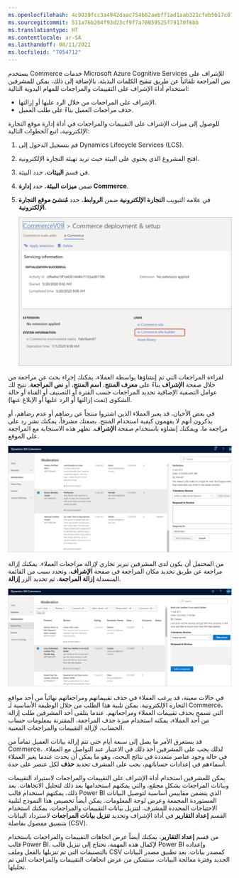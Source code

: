 ```yaml
---
ms.openlocfilehash: 4c9839fcc3a4942daac754b82aebff1ad1aab321cfeb5b17c0755ab837ef6f3c
ms.sourcegitcommit: 511a76b204f93d23cf9f7a70059525f79170f6bb
ms.translationtype: HT
ms.contentlocale: ar-SA
ms.lasthandoff: 08/11/2021
ms.locfileid: "7054712"
---
```

يستخدم Commerce خدمات Microsoft Azure Cognitive Services للإشراف على نص المراجعة تلقائياً عن طريق تنقيح الكلمات البذيئة. بالإضافة إلى ذلك، يمكن للمشرفين استخدام أداة الإشراف على التقييمات والمراجعات للمهام اليدوية التالية:

- الإشراف على المراجعات من خلال الرد عليها أو إزالتها.
- حذف مراجعات العميل بناءً على طلب العميل.

للوصول إلى ميزات الإشراف على التقييمات والمراجعات في أداة إدارة موقع التجارة الإلكترونية، اتبع الخطوات التالية:

1.  قم بتسجيل الدخول إلى Dynamics Lifecycle Services (LCS).
2.  افتح المشروع الذي يحتوي على البيئة حيث تريد تهيئة التجارة الإلكترونية.
3.  في قسم **البيئات**، حدد البيئة.
4.  ضمن **ميزات البيئة**، حدد **إدارة Commerce**.
5.  في علامة التبويب **التجارة الإلكترونية** ضمن **الروابط**، حدد **مُنشئ موقع التجارة الإلكترونية**.

    ![لقطة شاشة تعرض رابط منشئ موقع التجارة الإلكترونية.](../media/site-builder-ss.jpg)

لقراءة المراجعات التي تم إنشاؤها بواسطة العملاء، يمكنك إجراء بحث عن مراجعة من خلال صفحة **الإشراف** بناءً على **معرف المنتج**، **اسم المنتج**، أو **نص المراجعة**. تتيح لك عوامل التصفية الإضافية تحديد المراجعات حسب الفترة أو التصنيف أو القناة أو حالة الشكوى (تمت إزالتها أو الرد عليها أو الإبلاغ عنها).

في بعض الأحيان، قد يعبر العملاء الذين اشتروا منتجاً عن رضاهم أو عدم رضاهم، أو يذكرون أنهم لا يفهمون كيفية استخدام المنتج. بصفتك مشرفاً، يمكنك نشر رد على مراجعة ما، ويمكنك إنشاؤه باستخدام صفحة **الإشراف**. تظهر هذه الاستجابة مع المراجعة على الموقع. 

[![لقطة شاشة لصفحة الإشراف في Dynamics 365 Commerce تُظهر الاستجابات للمراجعات.](../media/respond-reviews-ss.jpg)](../media/respond-reviews-ss.jpg#lightbox)
 
من المحتمل أن يكون لدى المشرفين تبرير تجاري لإزالة مراجعات العملاء. يمكنك إزالة مراجعة عن طريق تحديد مكان المراجعة في صفحة **الإشراف**، وتحدد سبب من القائمة المنسدلة **إزالة المراجعة**، ثم تحديد الزر **إزالة**.
 

[![لقطة شاشة لصفحه الإشراف في Dynamics 365 Commerce تعرض القائمة المنسدلة إزالة المراجعة.](../media/take-down-review-ss.jpg)](../media/take-down-review-ss.jpg#lightbox)

في حالات معينة، قد يرغب العملاء في حذف تقييماتهم ومراجعاتهم نهائياً من أحد مواقع التجارة الإلكترونية. يمكن تلبية هذا الطلب من خلال الوظيفة الأساسية لـ Commerce، التي تسمح بحذف تقييمات العملاء ومراجعاتهم. عندما يتلقى أحد المشرفين طلب إزالة من أحد العملاء، يمكنه استخدام ميزة حذف المراجعة، المقترنة بمعلومات حساب الحساب، لإزالة التقييمات والمراجعات المعنية. 

قد يستغرق الأمر ما يصل إلى سبعة أيام حتى تتم إزالة بيانات العميل تماماً من Commerce، لذلك يجب على المشرفين أخذ ذلك في الاعتبار عند التواصل مع العملاء. في حالة وجود عناصر متعددة في نتائج البحث، وهو ما يمكن أن يحدث عندما يغير العملاء أسماءهم في إعدادات حساباتهم، يجب على المشرف تحديد **حذف** لكل عنصر على حدة.

يمكن للمشرفين استخدام أداة الإشراف على التقييمات والمراجعات لاستيراد التقييمات وبيانات المراجعات بشكل مجمّع، والتي يمكنهم استخدامها بعد ذلك لتحليل الاتجاهات. بعد ذلك، يمكنهم استخدام قالب Power BI الذي يتضمن مقاييس أساسية لتوصيل البيانات المستوردة المجمعة وعرض لوحة المعلومات. يمكن أيضاً تخصيص هذا النموذج لتلبية الاحتياجات المحددة للمشرف. لتنزيل بيانات التقييمات والمراجعات، يمكنك استخدام القسم **إعداد التقارير** في أداة الإشراف وتحديد **تنزيل بيانات المراجعات** لاسترداد البيانات بتنسيق مفصول بفاصلة (CSV).

من قسم **إعداد التقارير**، يمكنك أيضاً عرض اتجاهات التقييمات والمراجعات باستخدام قالب Power BI. لإكمال هذه المهمة، تحتاج إلى تنزيل قالب Power BI وإعداده بالتصنيفات التي تم تنزيلها بالفعل وملف CSV كمصدر بيانات. بعد تطبيق مصدر البيانات الجديد وفترة معالجة البيانات، ستتمكن من عرض اتجاهات التقييمات والمراجعات التي تم تحليلها.


